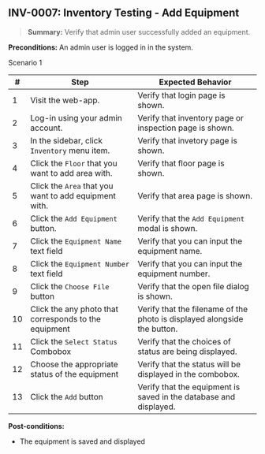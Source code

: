 ## **INV-0007:** Inventory Testing - Add Equipment  

> **Summary:** Verify that admin user successfully added an equipment.  <br>

**Preconditions:** An admin user is logged in in the system.

Scenario 1 

 | \# | Step | Expected Behavior | 
 |----|------|-------------------| 
 |  1 |  Visit the web-app.    | Verify that login page is shown.  | 
 |  2 |  Log-in using your admin account.   | Verify that inventory page or inspection page is shown.   | 
 |  3 |  In the sidebar, click `Inventory` menu item.   | Verify that invetory page is shown.   |
 |  4 |  Click the `Floor` that you want to add area with.   | Verify that floor page  is  shown.   |  
 |  5 |  Click the `Area` that you want to add equipment with.   | Verify that area page  is  shown.   |
 |  6 |  Click the `Add Equipment ` button.   | Verify that the `Add Equipment` modal is shown.   |  
 |  7 | Click the `Equipment Name` text field   | Verify that you can input the equipment name.   |  
 |  8 | Click the `Equipment Number` text field   | Verify that you can input the equipment number.   |
 |  9 | Click the `Choose File` button | Verify that the open file dialog is shown. |
 |  10| Click the any photo that corresponds to the equipment | Verify that the filename of the photo is displayed alongside the button. |
 |  11| Click the `Select Status` Combobox | Verify that the choices of status are being displayed. |
 |  12| Choose the appropriate status of the equipment | Verify that the status will be displayed in the combobox. |
 |  13 | Click the `Add` button | Verify that the equipment is saved in the database and displayed. |

**Post-conditions:**  

 - The equipment is saved and displayed
